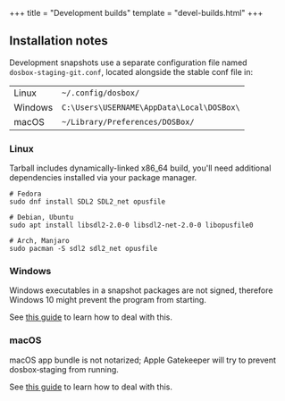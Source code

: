 +++
title = "Development builds"
template = "devel-builds.html"
+++

## Installation notes

Development snapshots use a separate configuration file named<br/>
`dosbox-staging-git.conf`, located alongside the stable conf file in:

<table>
  <tr>
    <td>Linux</td>
    <td><code>~/.config/dosbox/</code></td>
  </tr>
  <tr>
    <td>Windows</td>
    <td><code>C:\Users\USERNAME\AppData\Local\DOSBox\</code></td>
  </tr>
  <tr>
    <td>macOS</td>
    <td><code>~/Library/Preferences/DOSBox/</code></td>
  </tr>
</table>


### Linux

Tarball includes dynamically-linked x86\_64 build, you'll need additional
dependencies installed via your package manager.

    # Fedora
    sudo dnf install SDL2 SDL2_net opusfile

<em></em>

    # Debian, Ubuntu
    sudo apt install libsdl2-2.0-0 libsdl2-net-2.0-0 libopusfile0

<em></em>

    # Arch, Manjaro
    sudo pacman -S sdl2 sdl2_net opusfile


### Windows

Windows executables in a snapshot packages are not signed, therefore Windows 10
might prevent the program from starting.

See [this guide](/downloads/windows/#ms-ss) to learn how to deal with this.


### macOS

macOS app bundle is not notarized; Apple Gatekeeper  will try to prevent
dosbox&#8209;staging from running.

See [this guide](/downloads/macos/#apple-gatekeeper) to learn how to deal with
this.
